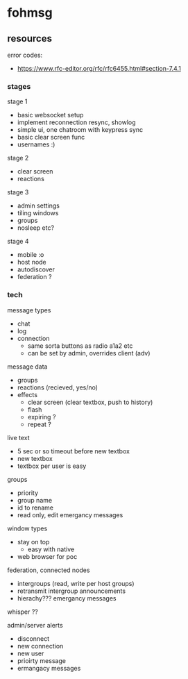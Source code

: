 # fohmsg

## resources

error codes:
- https://www.rfc-editor.org/rfc/rfc6455.html#section-7.4.1


### stages

stage 1
- basic websocket setup
- implement reconnection resync, showlog
- simple ui, one chatroom with keypress sync
- basic clear screen func
- usernames :)


stage 2
- clear screen
- reactions


stage 3
- admin settings
- tiling windows
- groups
- nosleep etc?

stage 4
- mobile :o
- host node
- autodiscover
- federation ?


### tech

message types
- chat
- log
- connection
    - same sorta buttons as radio a1a2 etc
    - can be set by admin, overrides client (adv)
    

message data
- groups
- reactions (recieved, yes/no)
- effects
    - clear screen (clear textbox, push to history)
    - flash
    - expiring ?
    - repeat ?

live text
- 5 sec or so timeout before new textbox
- new textbox 
- textbox per user is easy


groups
- priority
- group name
- id to rename
- read only, edit
emergancy messages

window types
- stay on top
    - easy with native
- web browser for poc

federation, connected nodes
- intergroups (read, write per host groups)
- retransmit intergroup announcements 
- hierachy???
emergancy messages

whisper ??

admin/server alerts
- disconnect
- new connection
- new user
- prioirty message
- ermangacy messages